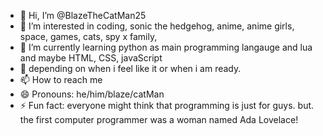 - 👋 Hi, I’m @BlazeTheCatMan25
- 👀 I’m interested in coding, sonic the hedgehog, anime, anime girls, space, games, cats, spy x family,
- 🌱 I’m currently learning python as main programming langauge and lua and maybe HTML, CSS, javaScript
- 💞️ depending on when i feel like it or when i am ready.
- 📫 How to reach me 
- 😄 Pronouns: he/him/blaze/catMan
- ⚡ Fun fact: everyone might think that programming is just for guys. but. the first computer programmer was a woman named Ada Lovelace!

<!---
BlazeTheCatMan25/BlazeTheCatMan25 is a ✨ special ✨ repository because its `README.md` (this file) appears on your GitHub profile.
You can click the Preview link to take a look at your changes.
--->

